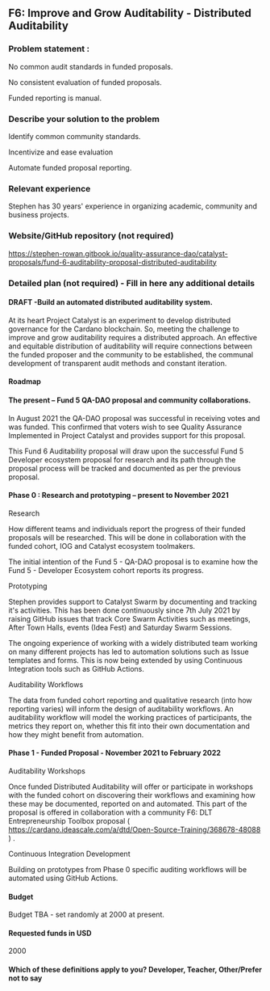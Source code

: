 ##  F6: Improve and Grow Auditability - Distributed Auditability

### Problem statement :

No common audit standards in funded proposals.

No consistent evaluation of funded proposals.

Funded reporting is manual.

### Describe your solution to the problem

Identify common community standards.

Incentivize and ease evaluation

Automate funded proposal reporting.

### Relevant experience

Stephen has 30 years' experience in organizing academic, community and business projects.

### Website/GitHub repository (not required)
https://stephen-rowan.gitbook.io/quality-assurance-dao/catalyst-proposals/fund-6-auditability-proposal-distributed-auditability

### Detailed plan (not required) - Fill in here any additional details

#### DRAFT -Build an automated distributed auditability system.

At its heart Project Catalyst is an experiment to develop distributed governance for the Cardano blockchain. So, meeting the challenge to improve and grow auditability requires a distributed approach. An effective and equitable distribution of auditability will require connections between the funded proposer and the community to be established, the communal development of transparent audit methods and constant iteration.

 

#### Roadmap

#### The present – Fund 5 QA-DAO proposal and community collaborations.

In August 2021 the QA-DAO proposal was successful in receiving votes and was funded. This confirmed that voters wish to see Quality Assurance Implemented in Project Catalyst and provides support for this proposal.

This Fund 6 Auditability proposal will draw upon the successful Fund 5 Developer ecosystem proposal for research and its path through the proposal process will be tracked and documented as per the previous proposal.

#### Phase 0 : Research and prototyping – present to November 2021

Research

How different teams and individuals report the progress of their funded proposals will be researched. This will be done in collaboration with the funded cohort, IOG and Catalyst ecosystem toolmakers.

The initial intention of the Fund 5 - QA-DAO proposal is to examine how the Fund 5 - Developer Ecosystem cohort reports its progress.

Prototyping

Stephen provides support to Catalyst Swarm by documenting and tracking it's activities. This has been done continuously since 7th July 2021 by raising GitHub issues that track Core Swarm Activities such as meetings, After Town Halls, events (Idea Fest) and Saturday Swarm Sessions.

The ongoing experience of working with a widely distributed team working on many different projects has led to automation solutions such as Issue templates and forms. This is now being extended by using Continuous Integration tools such as GitHub Actions.

Auditability Workflows

The data from funded cohort reporting and qualitative research (into how reporting varies) will inform the design of auditability workflows. An auditability workflow will model the working practices of participants, the metrics they report on, whether this fit into their own documentation and how they might benefit from automation.

#### Phase 1 - Funded Proposal - November 2021 to February 2022

Auditability Workshops

Once funded Distributed Auditability will offer or participate in workshops with the funded cohort on discovering their workflows and examining how these may be documented, reported on and automated. This part of the proposal is offered in collaboration with a community F6: DLT Entrepreneurship Toolbox proposal ( https://cardano.ideascale.com/a/dtd/Open-Source-Training/368678-48088 ) .

Continuous Integration Development

Building on prototypes from Phase 0 specific auditing workflows will be automated using GitHub Actions.

#### Budget

Budget TBA - set randomly at 2000 at present.

#### Requested funds in USD 

2000


#### Which of these definitions apply to you? Developer, Teacher, Other/Prefer not to say





